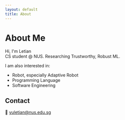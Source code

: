 ```yaml
---
layout: default
title: About
---
```

# About Me

Hi, I'm Letian  
CS student @ NUS. Researching Trustworthy, Robust ML.

I am also interested in:

- Robot, especially Adaptive Robot
- Programming Language
- Software Engineering

## Contact
📧 [yuletian@nus.edu.sg](Yuletian@u.nus.edu)
